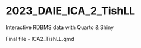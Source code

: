 # 2023_DAIE_ICA_2_TishLL
 Interactive RDBMS data with Quarto & Shiny

 Final file - ICA2_TishLL.qmd
